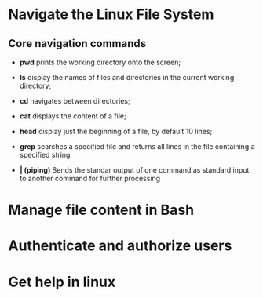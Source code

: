 # Navigate the Linux File System

## Core navigation commands

- **pwd** prints the working directory onto the screen;

- **ls** display the names of files and directories in the current working directory;

- **cd** navigates between directories;

- **cat** displays the content of a file;

- **head** display just the beginning of a file, by default 10 lines;

- **grep** searches a specified file and returns all lines in the file containing a specified string

- **| (piping)** Sends the standar output of one command as standard input to another command for further processing

# Manage file content in Bash

# Authenticate and authorize users

# Get help in linux

